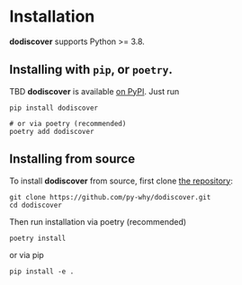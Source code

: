 Installation
============

**dodiscover** supports Python >= 3.8.

## Installing with ``pip``, or ``poetry``.

TBD **dodiscover** is available [on PyPI](https://pypi.org/project/dodiscover/). Just run

    pip install dodiscover

    # or via poetry (recommended)
    poetry add dodiscover

## Installing from source

To install **dodiscover** from source, first clone [the repository](https://github.com/py-why/dodiscover):

    git clone https://github.com/py-why/dodiscover.git
    cd dodiscover

Then run installation via poetry (recommended)

    poetry install

or via pip

    pip install -e .
